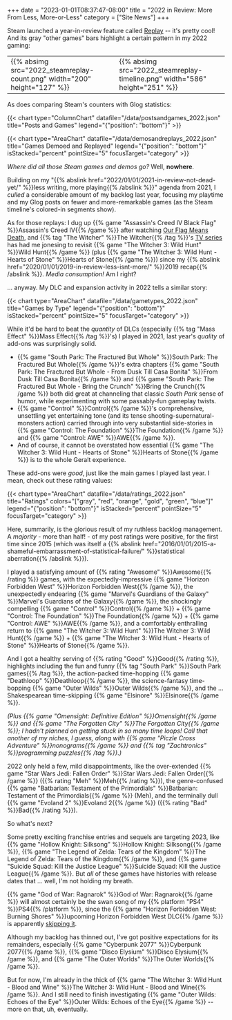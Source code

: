 +++
date = "2023-01-01T08:37:47-08:00"
title = "2022 in Review: More From Less, More-or-Less"
category = ["Site News"]
+++

Steam launched a year-in-review feature called <a href="https://store.steampowered.com/replay">Replay</a> -- it's pretty cool!  And its gray "other games" bars highlight a certain pattern in my 2022 gaming:

<table><tr><td>
{{% absimg src="2022_steamreplay-count.png" width="200" height="127" %}}
</td><td>
{{% absimg src="2022_steamreplay-timeline.png" width="586" height="251" %}}
</td></tr></table>

As does comparing Steam's counters with Glog statistics:

{{< chart type="ColumnChart" datafile="/data/postsandgames_2022.json" title="Posts and Games" legend="{\"position\": \"bottom\"}" >}}

{{< chart type="AreaChart" datafile="/data/demosandreplays_2022.json" title="Games Demoed and Replayed" legend="{\"position\": \"bottom\"}" isStacked="percent" pointSize="5" focusTarget="category" >}}

<i>Where did all those Steam games and demos go?</i>  Well, <b>nowhere</b>.

Building on my "{{% abslink href="2022/01/01/2021-in-review-not-dead-yet/" %}}less writing, more playing{{% /abslink %}}" agenda from 2021, I <i>culled</i> a considerable amount of my backlog last year, focusing my playtime and my Glog posts on fewer and more-remarkable games (as the Steam timeline's colored-in segments show).

As for those replays: I dug up {{% game "Assassin's Creed IV Black Flag" %}}Assassin's Creed IV{{% /game %}} after watching <a href="https://www.imdb.com/title/tt11000902/">Our Flag Means Death</a>, and {{% tag "The Witcher" %}}The Witcher{{% /tag %}}'s <a href="https://www.imdb.com/title/tt5180504/">TV series</a> has had me jonesing to revisit {{% game "The Witcher 3: Wild Hunt" %}}Wild Hunt{{% /game %}} (plus {{% game "The Witcher 3: Wild Hunt - Hearts of Stone" %}}Hearts of Stone{{% /game %}}) since my {{% abslink href="2020/01/01/2019-in-review-less-isnt-more/" %}}2019 recap{{% /abslink %}}.  <i>Media consumption!</i>  Am I right?

... anyway.  My DLC and expansion activity in 2022 tells a similar story:

{{< chart type="AreaChart" datafile="/data/gametypes_2022.json" title="Games by Type" legend="{\"position\": \"bottom\"}" isStacked="percent" pointSize="5" focusTarget="category" >}}

While it'd be hard to beat the <i>quantity</i> of DLCs (especially {{% tag "Mass Effect" %}}Mass Effect{{% /tag %}}'s) I played in 2021, last year's <i>quality</i> of add-ons was surprisingly solid.

<ul>
<li>{{% game "South Park: The Fractured But Whole" %}}South Park: The Fractured But Whole{{% /game %}}'s extra chapters {{% game "South Park: The Fractured But Whole - From Dusk Till Casa Bonita" %}}From Dusk Till Casa Bonita{{% /game %}} and {{% game "South Park: The Fractured But Whole - Bring the Crunch" %}}Bring the Crunch{{% /game %}} both did great at channeling that classic <i>South Park</i> sense of humor, while experimenting with some passably-fun gameplay twists.</li>
<li>{{% game "Control" %}}Control{{% /game %}}'s comprehensive, unsettling yet entertaining tone (and its tense shooting-supernatural-monsters action) carried through into very substantial side-stories in {{% game "Control: The Foundation" %}}The Foundation{{% /game %}} and {{% game "Control: AWE" %}}AWE{{% /game %}}.</li>
<li>And of course, it cannot be overstated how essential {{% game "The Witcher 3: Wild Hunt - Hearts of Stone" %}}Hearts of Stone{{% /game %}} is to the whole Geralt experience.</li>
</ul>

These add-ons were <i>good</i>, just like the main games I played last year.  I mean, check out these rating values:

{{< chart type="AreaChart" datafile="/data/ratings_2022.json" title="Ratings" colors="[\"gray\", \"red\", \"orange\", \"gold\", \"green\", \"blue\"]" legend="{\"position\": \"bottom\"}" isStacked="percent" pointSize="5" focusTarget="category" >}}

Here, summarily, is the glorious result of my ruthless backlog management.  A <i>majority</i> - more than half! - of my post ratings were positive, for the first time since 2015 (which was itself a {{% abslink href="2016/01/01/2015-a-shameful-embarrassment-of-statistical-failure/" %}}statistical aberration{{% /abslink %}}).

I played a satisfying amount of {{% rating "Awesome" %}}Awesome{{% /rating %}} games, with the expectedly-impressive {{% game "Horizon Forbidden West" %}}Horizon Forbidden West{{% /game %}}, the unexpectedly endearing {{% game "Marvel's Guardians of the Galaxy" %}}Marvel's Guardians of the Galaxy{{% /game %}}, the shockingly compelling {{% game "Control" %}}Control{{% /game %}} + {{% game "Control: The Foundation" %}}The Foundation{{% /game %}} + {{% game "Control: AWE" %}}AWE{{% /game %}}, and a comfortably enthralling return to {{% game "The Witcher 3: Wild Hunt" %}}The Witcher 3: Wild Hunt{{% /game %}} + {{% game "The Witcher 3: Wild Hunt - Hearts of Stone" %}}Hearts of Stone{{% /game %}}.

And I got a healthy serving of {{% rating "Good" %}}Good{{% /rating %}}, highlights including the fun and funny {{% tag "South Park" %}}South Park games{{% /tag %}}, the action-packed time-hopping {{% game "Deathloop" %}}Deathloop{{% /game %}}, the science-fantasy time-bopping {{% game "Outer Wilds" %}}Outer Wilds{{% /game %}}, and the ... Shakespearean time-skipping {{% game "Elsinore" %}}Elsinore{{% /game %}}.

<i>(Plus {{% game "Omensight: Definitive Edition" %}}Omensight{{% /game %}} and {{% game "The Forgotten City" %}}The Forgotten City{{% /game %}}; I hadn't planned on getting stuck in so many time loops!  Call that another of my niches, I guess, along with {{% game "Piczle Cross Adventure" %}}nonograms{{% /game %}} and {{% tag "Zachtronics" %}}programming puzzles{{% /tag %}}.)</i>

2022 only held a few, mild disappointments, like the over-extended {{% game "Star Wars Jedi: Fallen Order" %}}Star Wars Jedi: Fallen Order{{% /game %}} ({{% rating "Meh" %}}Meh{{% /rating %}}), the genre-confused {{% game "Batbarian: Testament of the Primordials" %}}Batbarian: Testament of the Primordials{{% /game %}} (Meh), and the terminally dull {{% game "Evoland 2" %}}Evoland 2{{% /game %}} ({{% rating "Bad" %}}Bad{{% /rating %}}).

So what's next?

Some pretty exciting franchise entries and sequels are targeting 2023, like {{% game "Hollow Knight: Silksong" %}}Hollow Knight: Silksong{{% /game %}}, {{% game "The Legend of Zelda: Tears of the Kingdom" %}}The Legend of Zelda: Tears of the Kingdom{{% /game %}}, and {{% game "Suicide Squad: Kill the Justice League" %}}Suicide Squad: Kill the Justice League{{% /game %}}.  But <i>all</i> of these games have histories with release dates that ... well, I'm not holding my breath.

{{% game "God of War: Ragnarok" %}}God of War: Ragnarok{{% /game %}} will almost certainly be the swan song of my {{% platform "PS4" %}}PS4{{% /platform %}}, since the {{% game "Horizon Forbidden West: Burning Shores" %}}upcoming Horizon Forbidden West DLC{{% /game %}} is apparently <a href="https://www.ign.com/articles/horizon-forbidden-west-burning-shores-dlc-announced-exclusive-to-ps5">skipping it</a>.

Although my backlog has thinned out, I've got positive expectations for its remainders, especially {{% game "Cyberpunk 2077" %}}Cyberpunk 2077{{% /game %}}, {{% game "Disco Elysium" %}}Disco Elysium{{% /game %}}, and {{% game "The Outer Worlds" %}}The Outer Worlds{{% /game %}}.

But for now, I'm already in the thick of {{% game "The Witcher 3: Wild Hunt - Blood and Wine" %}}The Witcher 3: Wild Hunt - Blood and Wine{{% /game %}}.  And I still need to finish investigating {{% game "Outer Wilds: Echoes of the Eye" %}}Outer Wilds: Echoes of the Eye{{% /game %}} -- more on that, uh, eventually.
